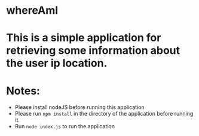 # whereAmI

# This is a simple application for retrieving some information about the user ip location.

# Notes:
  - Please install nodeJS before running this application
  - Please run `npm install` in the directory of the application before running it.
  - Run `node index.js` to run the application

